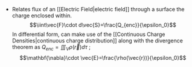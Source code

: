 - Relates flux of an [[Electric Field|electric field]] through a surface the charge enclosed within.
$$\iint\vec{F}\cdot d\vec{S}=\frac{Q_{enc}}{\epsilon_0}$$
In differential form, can make use of the [[Continuous Charge Densities|continuous charge distribution]] along with the divergence theorem as $Q_{enc} = \iiint_V \rho(\vec{r})d\tau$ ;
$$\mathbf{\nabla}\cdot \vec{E}=\frac{\rho(\vec{r})}{\epsilon_0}$$
